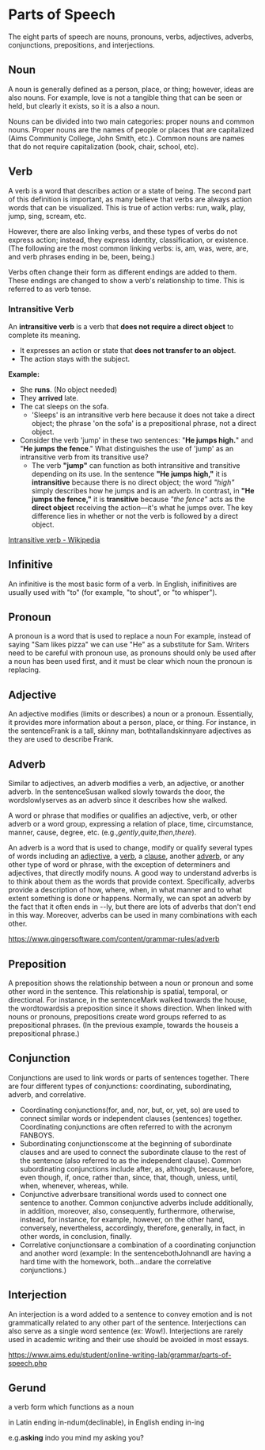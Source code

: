 # Parts of Speech

The eight parts of speech are nouns, pronouns, verbs, adjectives, adverbs, conjunctions, prepositions, and interjections.

## Noun

A noun is generally defined as a person, place, or thing; however, ideas are also nouns. For example, love is not a tangible thing that can be seen or held, but clearly it exists, so it is a also a noun.

Nouns can be divided into two main categories: proper nouns and common nouns. Proper nouns are the names of people or places that are capitalized (Aims Community College, John Smith, etc.). Common nouns are names that do not require capitalization (book, chair, school, etc).

## Verb

A verb is a word that describes action or a state of being. The second part of this definition is important, as many believe that verbs are always action words that can be visualized. This is true of action verbs: run, walk, play, jump, sing, scream, etc.

However, there are also linking verbs, and these types of verbs do not express action; instead, they express identity, classification, or existence. (The following are the most common linking verbs: is, am, was, were, are, and verb phrases ending in be, been, being.)

Verbs often change their form as different endings are added to them. These endings are changed to show a verb's relationship to time. This is referred to as verb tense.

### Intransitive Verb

An **intransitive verb** is a verb that **does not require a direct object** to complete its meaning.

- It expresses an action or state that **does not transfer to an object**.
- The action stays with the subject.

**Example:**

- She **runs**. (No object needed)
- They **arrived** late.
- The cat sleeps on the sofa.
	- 'Sleeps' is an intransitive verb here because it does not take a direct object; the phrase 'on the sofa' is a prepositional phrase, not a direct object.
- Consider the verb 'jump' in these two sentences: "**He jumps high.**" and "**He jumps the fence**." What distinguishes the use of 'jump' as an intransitive verb from its transitive use?
	- The verb **"jump"** can function as both intransitive and transitive depending on its use. In the sentence **"He jumps high,"** it is **intransitive** because there is no direct object; the word _"high"_ simply describes how he jumps and is an adverb. In contrast, in **"He jumps the fence,"** it is **transitive** because _"the fence"_ acts as the **direct object** receiving the action—it's what he jumps over. The key difference lies in whether or not the verb is followed by a direct object.

[Intransitive verb - Wikipedia](https://en.wikipedia.org/wiki/Intransitive_verb)

## Infinitive

An infinitive is the most basic form of a verb. In English, inifinitives are usually used with "to" (for example, "to shout", or "to whisper").

## Pronoun

A pronoun is a word that is used to replace a noun For example, instead of saying "Sam likes pizza" we can use "He" as a substitute for Sam. Writers need to be careful with pronoun use, as pronouns should only be used after a noun has been used first, and it must be clear which noun the pronoun is replacing.

## Adjective

An adjective modifies (limits or describes) a noun or a pronoun. Essentially, it provides more information about a person, place, or thing. For instance, in the sentenceFrank is a tall, skinny man, bothtallandskinnyare adjectives as they are used to describe Frank.

## Adverb

Similar to adjectives, an adverb modifies a verb, an adjective, or another adverb. In the sentenceSusan walked slowly towards the door, the wordslowlyserves as an adverb since it describes how she walked.

A word or phrase that modifies or qualifies an adjective, verb, or other adverb or a word group, expressing a relation of place, time, circumstance, manner, cause, degree, etc. (e.g.,_gently_,_quite_,_then_,_there_).

An adverb is a word that is used to change, modify or qualify several types of words including an [adjective](http://www.gingersoftware.com/content/grammar-rules/adjectives/), a [verb](http://www.gingersoftware.com/content/grammar-rules/verbs/), a [clause](http://www.gingersoftware.com/content/grammar-rules/adverb/adverb-clauses/), another [adverb](http://www.gingersoftware.com/content/grammar-rules/adverb/), or any other type of word or phrase, with the exception of determiners and adjectives, that directly modify nouns. A good way to understand adverbs is to think about them as the words that provide context. Specifically, adverbs provide a description of how, where, when, in what manner and to what extent something is done or happens. Normally, we can spot an adverb by the fact that it often ends in --ly, but there are lots of adverbs that don't end in this way. Moreover, adverbs can be used in many combinations with each other.

https://www.gingersoftware.com/content/grammar-rules/adverb

## Preposition

A preposition shows the relationship between a noun or pronoun and some other word in the sentence. This relationship is spatial, temporal, or directional. For instance, in the sentenceMark walked towards the house, the wordtowardsis a preposition since it shows direction. When linked with nouns or pronouns, prepositions create word groups referred to as prepositional phrases. (In the previous example, towards the houseis a prepositional phrase.)

## Conjunction

Conjunctions are used to link words or parts of sentences together. There are four different types of conjunctions: coordinating, subordinating, adverb, and correlative.

- Coordinating conjunctions(for, and, nor, but, or, yet, so) are used to connect similar words or independent clauses (sentences) together. Coordinating conjunctions are often referred to with the acronym FANBOYS.
- Subordinating conjunctionscome at the beginning of subordinate clauses and are used to connect the subordinate clause to the rest of the sentence (also referred to as the independent clause). Common subordinating conjunctions include after, as, although, because, before, even though, if, once, rather than, since, that, though, unless, until, when, whenever, whereas, while.
- Conjunctive adverbsare transitional words used to connect one sentence to another. Common conjunctive adverbs include additionally, in addition, moreover, also, consequently, furthermore, otherwise, instead, for instance, for example, however, on the other hand, conversely, nevertheless, accordingly, therefore, generally, in fact, in other words, in conclusion, finally.
- Correlative conjunctionsare a combination of a coordinating conjunction and another word (example: In the sentencebothJohnandI are having a hard time with the homework, both...andare the correlative conjunctions.)

## Interjection

An interjection is a word added to a sentence to convey emotion and is not grammatically related to any other part of the sentence. Interjections can also serve as a single word sentence (ex: Wow!). Interjections are rarely used in academic writing and their use should be avoided in most essays.

https://www.aims.edu/student/online-writing-lab/grammar/parts-of-speech.php

## Gerund

a verb form which functions as a noun

in Latin ending in-ndum(declinable), in English ending in-ing

e.g.**asking** indo you mind my asking you?
